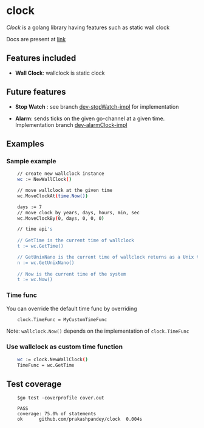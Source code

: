 # clock

*Clock* is a golang library having features such as static wall clock

Docs are present at [link](https://godoc.org/github.com/prakashpandey/clock)

## Features included

- **Wall Clock**: wallclock is static clock

## Future features

- **Stop Watch** : see branch [dev-stopWatch-impl](https://github.com/prakashpandey/clock/tree/dev-stopWatch-impl) for implementation

- **Alarm**: sends ticks on the given go-channel at a given time. Implementation branch [dev-alarmClock-impl](https://github.com/prakashpandey/clock/tree/dev-alarmClock-impl)

## Examples

### Sample example

```bash
    // create new wallclock instance
    wc := NewWallClock()

    // move wallclock at the given time
    wc.MoveClockAt(time.Now())

    days := 7
    // move clock by years, days, hours, min, sec
    wc.MoveClockBy(0, days, 0, 0, 0)

    // time api's
    
    // GetTime is the current time of wallclock
    t := wc.GetTime()

    // GetUnixNano is the current time of wallclock returns as a Unix time
    n := wc.GetUnixNano()
    
    // Now is the current time of the system
    t := wc.Now()  
```

### Time func

You can override the default time func by overriding

```bash
    clock.TimeFunc = MyCustomTimeFunc
```

Note: `wallclock.Now()` depends on the implementation of `clock.TimeFunc`

### Use wallclock as custom time function

```bash
    wc := clock.NewWallClock()
    TimeFunc = wc.GetTime
```

## Test coverage

```
    $go test -coverprofile cover.out
    
    PASS
    coverage: 75.0% of statements
    ok      github.com/prakashpandey/clock  0.004s
```